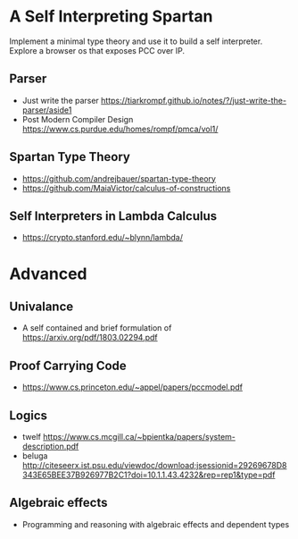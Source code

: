 # A Self Interpreting Spartan

Implement a minimal type theory and use it to build a self interpreter. Explore a browser os that exposes PCC over IP.

## Parser

* Just write the parser https://tiarkrompf.github.io/notes/?/just-write-the-parser/aside1
* Post Modern Compiler Design https://www.cs.purdue.edu/homes/rompf/pmca/vol1/

## Spartan Type Theory

* https://github.com/andrejbauer/spartan-type-theory
* https://github.com/MaiaVictor/calculus-of-constructions

## Self Interpreters in Lambda Calculus

* https://crypto.stanford.edu/~blynn/lambda/

# Advanced

## Univalance

* A self contained and brief formulation of https://arxiv.org/pdf/1803.02294.pdf

## Proof Carrying Code

* https://www.cs.princeton.edu/~appel/papers/pccmodel.pdf

## Logics

* twelf https://www.cs.mcgill.ca/~bpientka/papers/system-description.pdf
* beluga http://citeseerx.ist.psu.edu/viewdoc/download;jsessionid=29269678D8343E65BEE37B926977B2C1?doi=10.1.1.43.4232&rep=rep1&type=pdf

## Algebraic effects 

* Programming and reasoning with algebraic effects and dependent types
